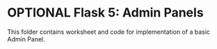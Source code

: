 # OPTIONAL Flask 5: Admin Panels

This folder contains worksheet and code for implementation of a basic Admin Panel. 
